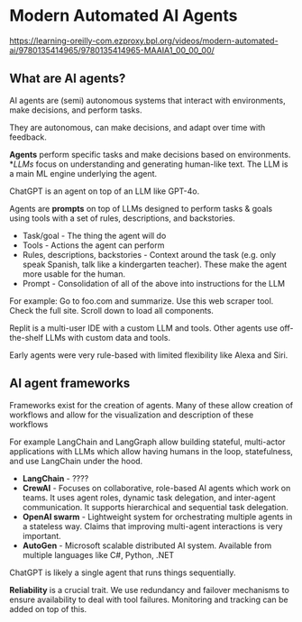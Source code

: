 # Modern Automated AI Agents

https://learning-oreilly-com.ezproxy.bpl.org/videos/modern-automated-ai/9780135414965/9780135414965-MAAIA1_00_00_00/

## What are AI agents?

AI agents are (semi) autonomous systems that interact with environments, make decisions, and perform tasks.

They are autonomous, can make decisions, and adapt over time with feedback.

**Agents** perform specific tasks and make decisions based on environments. **LLMs* focus on understanding and generating human-like text. The LLM is a main ML engine underlying the agent.

ChatGPT is an agent on top of an LLM like GPT-4o.

Agents are **prompts** on top of LLMs designed to perform tasks & goals using tools with a set of rules, descriptions, and backstories.

* Task/goal - The thing the agent will do
* Tools - Actions the agent can perform
* Rules, descriptions, backstories - Context around the task (e.g. only speak Spanish, talk like a kindergarten teacher). These make the agent more usable for the human.
* Prompt - Consolidation of all of the above into instructions for the LLM

For example: Go to foo.com and summarize. Use this web scraper tool. Check the full site. Scroll down to load all components.

Replit is a multi-user IDE with a custom LLM and tools. Other agents use off-the-shelf LLMs with custom data and tools.

Early agents were very rule-based with limited flexibility like Alexa and Siri.

## AI agent frameworks

Frameworks exist for the creation of agents. Many of these allow creation of workflows and allow for the visualization and description of these workflows

For example LangChain and LangGraph allow building stateful, multi-actor applications with LLMs which allow having humans in the loop, statefulness, and use LangChain under the hood.

* **LangChain** - ????
* **CrewAI** - Focuses on collaborative, role-based AI agents which work on teams. It uses agent roles, dynamic task delegation, and inter-agent communication. It supports hierarchical and sequential task delegation.
* **OpenAI swarm** - Lightweight system for orchestrating multiple agents in a stateless way. Claims that improving multi-agent interactions is very important.
* **AutoGen** - Microsoft scalable distributed AI system. Available from multiple languages like C#, Python, .NET

ChatGPT is likely a single agent that runs things sequentially.

**Reliability** is a crucial trait. We use redundancy and failover mechanisms to ensure availability to deal with tool failures. Monitoring and tracking can be added on top of this.


